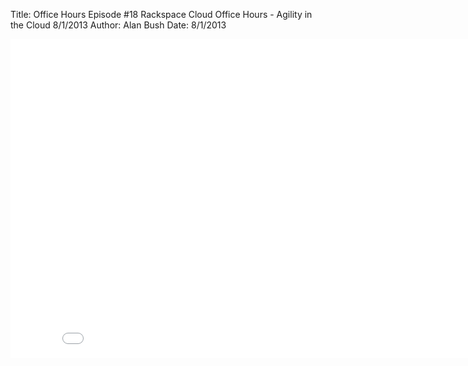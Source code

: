 Title: Office Hours Episode #18 Rackspace Cloud Office Hours - Agility in the Cloud 8/1/2013
Author: Alan Bush
Date: 8/1/2013

<div class="video-container"><iframe width="854" height="510" src="//www.youtube.com/embed/cvZxVZjJuF8" frameborder="0" allowfullscreen></iframe></div>
